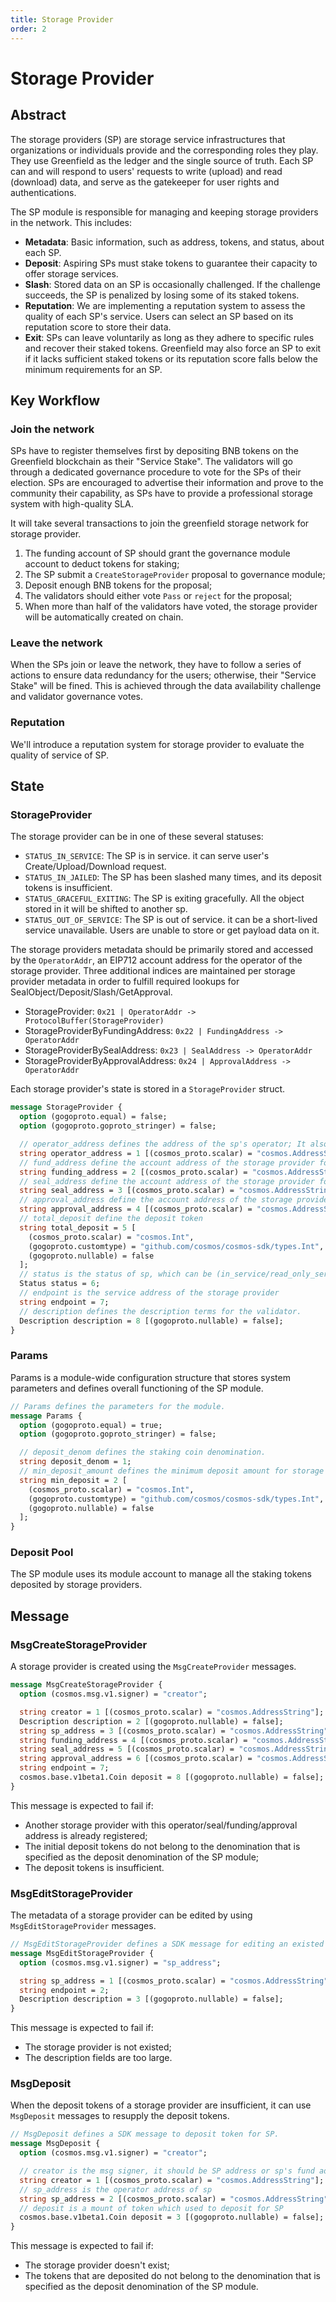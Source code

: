 ```yaml
---
title: Storage Provider
order: 2
---
```


# Storage Provider

## Abstract

The storage providers (SP) are storage service infrastructures that organizations or individuals provide and the
corresponding roles they play. They use Greenfield as the ledger and the single source of truth. Each SP can and
will respond to users' requests to write (upload) and read (download) data, and serve as the gatekeeper for
user rights and authentications.

The SP module is responsible for managing and keeping storage providers in the network. This includes:

- **Metadata**: Basic information, such as address, tokens, and status, about each SP.
- **Deposit**: Aspiring SPs must stake tokens to guarantee their capacity to offer storage services.
- **Slash**: Stored data on an SP is occasionally challenged. If the challenge succeeds, the SP is penalized by losing some of its staked tokens.
- **Reputation**: We are implementing a reputation system to assess the quality of each SP's service. Users can select an SP based on its reputation score to store their data.
- **Exit**: SPs can leave voluntarily as long as they adhere to specific rules and recover their staked tokens. Greenfield may also force an SP to exit if it lacks sufficient staked tokens or its reputation score falls below the minimum requirements for an SP.

## Key Workflow

### Join the network

SPs have to register themselves first by depositing BNB tokens on the Greenfield blockchain as their "Service Stake". 
The validators will go through a dedicated governance procedure to vote for the SPs of their election. SPs are encouraged to
advertise their information and prove to the community their capability, as SPs have to provide a professional storage
system with high-quality SLA.

It will take several transactions to join the greenfield storage network for storage provider.

1. The funding account of SP should grant the governance module account to deduct tokens for staking;
2. The SP submit a `CreateStorageProvider` proposal to governance module;
3. Deposit enough BNB tokens for the proposal;
4. The validators should either vote `Pass` or `reject` for the proposal;
5. When more than half of the validators have voted, the storage provider will be automatically created on chain.

### Leave the network

When the SPs join or leave the network, they have to follow a series of actions to ensure data redundancy for the
users; otherwise, their "Service Stake" will be fined. This is achieved through the data availability challenge and
validator governance votes.

### Reputation

We'll introduce a reputation system for storage provider to evaluate the quality of service of SP.

## State

### StorageProvider

The storage provider can be in one of these several statuses:

* `STATUS_IN_SERVICE`: The SP is in service. it can serve user's Create/Upload/Download request.
* `STATUS_IN_JAILED`: The SP has been slashed many times, and its deposit tokens is insufficient.
* `STATUS_GRACEFUL_EXITING`: The SP is exiting gracefully. All the object stored in it will be shifted to another sp.
* `STATUS_OUT_OF_SERVICE`: The SP is out of service. it can be a short-lived service unavailable. Users are unable
  to store or get payload data on it.

The storage providers metadata should be primarily stored and accessed by the `OperatorAddr`, an EIP712 account address
for the operator of the storage provider. Three additional indices are maintained per storage provider metadata in
order to fulfill required lookups for SealObject/Deposit/Slash/GetApproval.

* StorageProvider: `0x21 | OperatorAddr -> ProtocolBuffer(StorageProvider)`
* StorageProviderByFundingAddress: `0x22 | FundingAddress -> OperatorAddr`
* StorageProviderBySealAddress: `0x23 | SealAddress -> OperatorAddr`
* StorageProviderByApprovalAddress: `0x24 | ApprovalAddress -> OperatorAddr`

Each storage provider's state is stored in a `StorageProvider` struct.

```protobuf
message StorageProvider {
  option (gogoproto.equal) = false;
  option (gogoproto.goproto_stringer) = false;

  // operator_address defines the address of the sp's operator; It also is the unique index key of sp.
  string operator_address = 1 [(cosmos_proto.scalar) = "cosmos.AddressString"];
  // fund_address define the account address of the storage provider for deposit, remuneration.
  string funding_address = 2 [(cosmos_proto.scalar) = "cosmos.AddressString"];
  // seal_address define the account address of the storage provider for sealObject
  string seal_address = 3 [(cosmos_proto.scalar) = "cosmos.AddressString"];
  // approval_address define the account address of the storage provider for ack CreateBucket/Object.
  string approval_address = 4 [(cosmos_proto.scalar) = "cosmos.AddressString"];
  // total_deposit define the deposit token
  string total_deposit = 5 [
    (cosmos_proto.scalar) = "cosmos.Int",
    (gogoproto.customtype) = "github.com/cosmos/cosmos-sdk/types.Int",
    (gogoproto.nullable) = false
  ];
  // status is the status of sp, which can be (in_service/read_only_service/graceful_exiting/out_of_service)
  Status status = 6;
  // endpoint is the service address of the storage provider
  string endpoint = 7;
  // description defines the description terms for the validator.
  Description description = 8 [(gogoproto.nullable) = false];
}
```

### Params

Params is a module-wide configuration structure that stores system parameters
and defines overall functioning of the SP module.

```protobuf
// Params defines the parameters for the module.
message Params {
  option (gogoproto.equal) = true;
  option (gogoproto.goproto_stringer) = false;

  // deposit_denom defines the staking coin denomination.
  string deposit_denom = 1;
  // min_deposit_amount defines the minimum deposit amount for storage providers.
  string min_deposit = 2 [
    (cosmos_proto.scalar) = "cosmos.Int",
    (gogoproto.customtype) = "github.com/cosmos/cosmos-sdk/types.Int",
    (gogoproto.nullable) = false
  ];
}
```

### Deposit Pool

The SP module uses its module account to manage all the staking tokens deposited by storage providers.

## Message

### MsgCreateStorageProvider

A storage provider is created using the `MsgCreateProvider` messages.

```protobuf
message MsgCreateStorageProvider {
  option (cosmos.msg.v1.signer) = "creator";

  string creator = 1 [(cosmos_proto.scalar) = "cosmos.AddressString"];
  Description description = 2 [(gogoproto.nullable) = false];
  string sp_address = 3 [(cosmos_proto.scalar) = "cosmos.AddressString"];
  string funding_address = 4 [(cosmos_proto.scalar) = "cosmos.AddressString"];
  string seal_address = 5 [(cosmos_proto.scalar) = "cosmos.AddressString"];
  string approval_address = 6 [(cosmos_proto.scalar) = "cosmos.AddressString"];
  string endpoint = 7;
  cosmos.base.v1beta1.Coin deposit = 8 [(gogoproto.nullable) = false];
}
```

This message is expected to fail if:

* Another storage provider with this operator/seal/funding/approval address is already registered;
* The initial deposit tokens do not belong to the denomination that is specified as the deposit denomination of the SP module;
* The deposit tokens is insufficient.

### MsgEditStorageProvider

The metadata of a storage provider can be edited by using `MsgEditStorageProvider` messages.

```protobuf
// MsgEditStorageProvider defines a SDK message for editing an existed SP.
message MsgEditStorageProvider {
  option (cosmos.msg.v1.signer) = "sp_address";

  string sp_address = 1 [(cosmos_proto.scalar) = "cosmos.AddressString"];
  string endpoint = 2;
  Description description = 3 [(gogoproto.nullable) = false];
}
```

This message is expected to fail if:

* The storage provider is not existed;
* The description fields are too large.

### MsgDeposit

When the deposit tokens of a storage provider are insufficient, it can use `MsgDeposit` messages to resupply the
deposit tokens.

```protobuf
// MsgDeposit defines a SDK message to deposit token for SP.
message MsgDeposit {
  option (cosmos.msg.v1.signer) = "creator";

  // creator is the msg signer, it should be SP address or sp's fund address
  string creator = 1 [(cosmos_proto.scalar) = "cosmos.AddressString"];
  // sp_address is the operator address of sp
  string sp_address = 2 [(cosmos_proto.scalar) = "cosmos.AddressString"];
  // deposit is a mount of token which used to deposit for SP
  cosmos.base.v1beta1.Coin deposit = 3 [(gogoproto.nullable) = false];
}
```

This message is expected to fail if:

* The storage provider doesn't exist;
* The tokens that are deposited do not belong to the denomination that is specified as the deposit denomination of the SP module.
